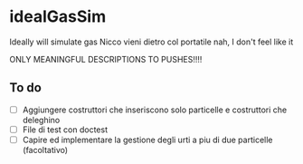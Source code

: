 # idealGasSim

Ideally will simulate gas 
Nicco vieni dietro col portatile
nah, I don't feel like it

ONLY MEANINGFUL DESCRIPTIONS TO PUSHES!!!!

## To do

- [ ] Aggiungere costruttori che inseriscono solo particelle e costruttori che deleghino
- [ ] File di test con doctest
- [ ] Capire ed implementare la gestione degli urti a piu di due particelle (facoltativo)
